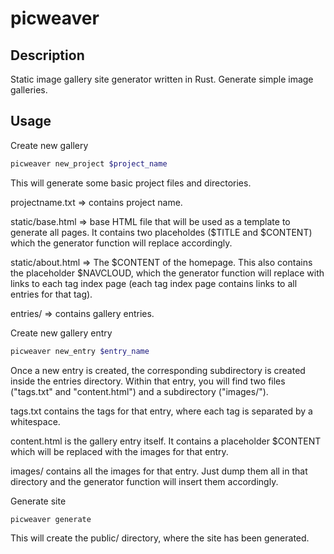 # picweaver

## Description
Static image gallery site generator written in Rust.
Generate simple image galleries.

## Usage

Create new gallery
```bash
picweaver new_project $project_name
```
This will generate some basic project files and directories.

projectname.txt => contains project name.

static/base.html => base HTML file that will be used as a template to generate all pages. It contains two placeholdes ($TITLE and $CONTENT) which the generator function will replace accordingly.

static/about.html => The $CONTENT of the homepage. This also contains the placeholder $NAVCLOUD, which the generator function will replace with links to each tag index page (each tag index page contains links to all entries for that tag).

entries/ => contains gallery entries.


Create new gallery entry
```bash
picweaver new_entry $entry_name
```
Once a new entry is created, the corresponding subdirectory is created inside the entries directory. Within that entry, you will find two files ("tags.txt" and "content.html") and a subdirectory ("images/"). 

tags.txt contains the tags for that entry, where each tag is separated by a whitespace.

content.html is the gallery entry itself. It contains a placeholder $CONTENT which will be replaced with the images for that entry.

images/ contains all the images for that entry. Just dump them all in that directory and the generator function will insert them accordingly.

Generate site
```bash
picweaver generate
```

This will create the public/ directory, where the site has been generated.

